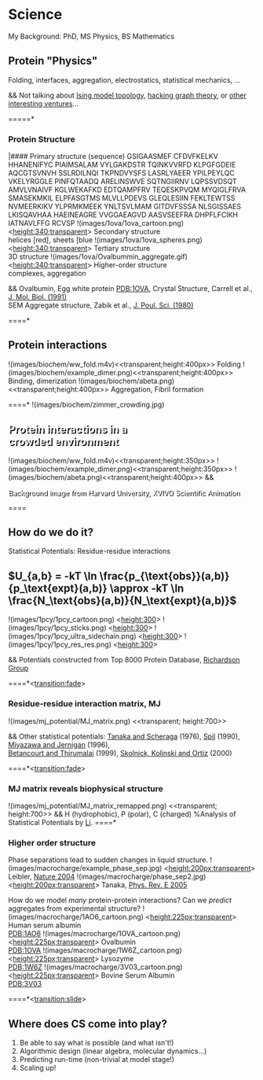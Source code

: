 
# Science
My Background: PhD, MS Physics, BS Mathematics


## Protein "Physics"
Folding, interfaces, aggregation, electrostatics, statistical mechanics, ...
<br>

&& Not talking about [Ising model topology](http://thoppe.github.io/Presentation_Telluride_2014_WL_Topology/#/), [hacking graph theory](https://github.com/thoppe/Encyclopedia-of-Finite-Graphs), or [other interesting ventures](https://github.com/thoppe/Presentation_Irrelevant_Topics_In_Physics)...

=====*

### Protein Structure
|#### Primary structure    (sequence)
    GSIGAASMEF CFDVFKELKV HHANENIFYC PIAIMSALAM VYLGAKDSTR TQINKVVRFD KLPGFGDEIE AQCGTSVNVH 
    SSLRDILNQI TKPNDVYSFS LASRLYAEER YPILPEYLQC VKELYRGGLE PINFQTAADQ ARELINSWVE SQTNGIIRNV 
    LQPSSVDSQT AMVLVNAIVF KGLWEKAFKD EDTQAMPFRV TEQESKPVQM MYQIGLFRVA SMASEKMKIL ELPFASGTMS 
    MLVLLPDEVS GLEQLESIIN FEKLTEWTSS NVMEERKIKV YLPRMKMEEK YNLTSVLMAM GITDVFSSSA NLSGISSAES 
    LKISQAVHAA HAEINEAGRE VVGGAEAGVD AASVSEEFRA DHPFLFCIKH IATNAVLFFG RCVSP
!(images/1ova/1ova_cartoon.png) <<height:340;transparent>>  Secondary structure<br>helices [red], sheets [blue
!(images/1ova/1ova_spheres.png) <<height:340;transparent>>  Tertiary structure<br>3D structure
!(images/1ova/Ovalbummin_aggregate.gif) <<height:340;transparent>>  Higher-order structure<br>complexes, aggregation


&& Ovalbumin, Egg white protein [PDB:1OVA](http://www.rcsb.org/pdb/explore.do?structureId=1ova), Crystal Structure, Carrell et al., [J. Mol. Biol. (1991)](http://www.ncbi.nlm.nih.gov/pubmed/1942038?dopt=Abstract)<br> SEM Aggregate structure, Zabik et al., [J. Poul. Sci. (1980)](http://ps.oxfordjournals.org/content/60/9/2071.abstract)

====*

## Protein interactions

!(images/biochem/ww_fold.m4v)<<transparent;height:400px>> Folding
!(images/biochem/example_dimer.png)<<transparent;height:400px>> Binding, dimerization 
!(images/biochem/abeta.png)<<transparent;height:400px>> Aggregation, Fibril formation

====* !(images/biochem/zimmer_crowding.jpg)

## <div style="color:white;text-shadow: 2px 2px #000000;"> Protein interactions in a <br>crowded environment</div>

!(images/biochem/ww_fold.m4v)<<transparent;height:350px>>
!(images/biochem/example_dimer.png)<<transparent;height:350px>> 
!(images/biochem/abeta.png)<<transparent;height:400px>>
&& <div style="color:white;text-shadow: 2px 2px #000000;"> Background image from Harvard University, XVIVO Scientific Animation</div>

====

## How do we do it?
Statistical Potentials: Residue-residue interactions

## $U_{a,b} = -kT \ln \frac{p_{\text{obs}}(a,b)}{p_\text{expt}(a,b)} \approx -kT \ln \frac{N_\text{obs}(a,b)}{N_\text{expt}(a,b)}$

!(images/1pcy/1pcy_cartoon.png) <<height:300>>
!(images/1pcy/1pcy_sticks.png) <<height:300>>
!(images/1pcy/1pcy_ultra_sidechain.png) <<height:300>>
!(images/1pcy/1pcy_res_res.png) <<height:300>>

&& Potentials constructed from Top 8000 Protein Database, [Richardson Group](http://kinemage.biochem.duke.edu/databases/top8000.php)


====*<<transition:fade>>

### Residue-residue interaction matrix, MJ
!(images/mj_potential/MJ_matrix.png)  <<transparent; height:700>>

&& Other statistical potentials: [Tanaka and Scheraga](http://pubs.acs.org/doi/abs/10.1021/ma60054a013) (1976), [Spil](http://www.ncbi.nlm.nih.gov/pubmed/2359125) (1990), [Miyazawa and Jernigan](http://www.ncbi.nlm.nih.gov/pubmed/8604144) (1996),<br>[Betancourt and Thirumalai](http://www.ncbi.nlm.nih.gov/pmc/articles/PMC2144252/) (1999), [Skolnick, Kolinski and Ortiz](http://onlinelibrary.wiley.com/doi/10.1002/%28SICI%291097-0134%2820000101%2938:1%3C3::AID-PROT2%3E3.0.CO;2-S/abstract) (2000)

====*<<transition:fade>>
### MJ matrix reveals biophysical structure
!(images/mj_potential/MJ_matrix_remapped.png)  <<transparent; height:700>>
&& H (hydrophobic), P (polar), C (charged)
%Analysis of Statistical Potentials by [Li](http://journals.aps.org/prl/abstract/10.1103/PhysRevLett.79.765).
====*

### Higher order structure
Phase separations lead to sudden changes in liquid structure.
!(images/macrocharge/example_phase_sep.jpg) <<height:200px;transparent>> Leibler, [Nature 2004](http://www.nature.com/nature/journal/v430/n6999/abs/nature02758.html)
!(images/macrocharge/phase_sep2.jpg) <<height:200px;transparent>> Tanaka, [Phys. Rev. E 2005](http://journals.aps.org/pre/abstract/10.1103/PhysRevE.72.041509)

How do we model _many_ protein-protein interactions? 
Can we *predict* aggregates from experimental structure? 
!(images/macrocharge/1AO6_cartoon.png) <<height:225px;transparent>> Human serum albumin<br>[PDB:1AO6](http://www.rcsb.org/pdb/explore/explore.do?structureId=1ao6)
!(images/macrocharge/1OVA_cartoon.png) <<height:225px;transparent>> Ovalbumin<br>[PDB:1OVA](http://www.rcsb.org/pdb/explore.do?structureId=1ova)
!(images/macrocharge/1W6Z_cartoon.png) <<height:225px;transparent>> Lysozyme<br>[PDB:1W6Z](http://www.rcsb.org/pdb/explore/explore.do?structureId=1w6z)
!(images/macrocharge/3V03_cartoon.png) <<height:225px;transparent>> Bovine Serum Albumin<br>[PDB:3V03](http://www.rcsb.org/pdb/explore/explore.do?structureId=3v03)

====*<<transition:slide>>

## Where does CS come into play?

1. Be able to say what is possible (and what isn't!)
2. Algorithmic design (linear algebra, molecular dynamics...)
3. Predicting run-time (non-trivial at model stage!)
3. Scaling up! 
